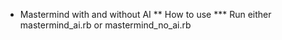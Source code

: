 * Mastermind with and without AI
** How to use
*** Run either mastermind_ai.rb or mastermind_no_ai.rb
